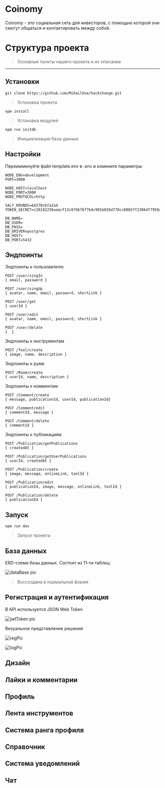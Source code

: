 # Coinomy

Coinomy - это социальная сеть для инвесторов, с помощью которой они смогут общаться и 
контактировать между собой.

# Структура проекта

> Основные пункты нашего проекта и их описание

---

## Установки

```
git clone https://github.com/MihailUse/hackchange.git
```
>Установка проекта

```
npm install
```
>Установка модулей

```
npm run initdb
```
>Инициализация базы данных

## Настройки

Переимменуйте файл template.env в .env и измените параметры
```
NODE_ENV=development
PORT=3000

NODE_HOST=localhost
NODE_PORT=3000
NODE_PROTOCOL=http

SALT_ROUNDS=64270cbfa2a4
TOKEN_SECRET=c20102256aaacf13c87db76f7b4c901b026d778cc0802ff23064f7959a603c8b

DB_NAME=
DB_USER=
DB_PASS=
DB_DRIVER=postgres
DB_HOST=
DB_PORT=5432
```

## Эндпоинты

Эндпоинты к пользователю
```
POST /user/singIn
{ email, password }

POST /user/singUp
{ avatar, name, email, password, shortLink }

POST /user/get
{ userId }

POST /user/edit
{ avatar, name, email, password, shortLink }

POST /user/delate
{  }
```

Эндпоинты к инструментам
```
POST /Tool/create
{ image, name, description }
```

Эндпоинты к руме
```
POST /Room/create
{ userId, name, description }
```

Эндпоинты к комментам
```
POST /Comment/create
{ message, publicationId, userId, publicationId}

POST /Comment/edit
{ commentId, message }

POST /Comment/delete
{ commentId }
```

Эндпоинты к публикациям
```
POST /Publication/getPublications
{ createdAt }

POST /Publication/getUserPublications
{ userId, createdAt }

POST /Publication/create
{ image, message, onlineLink, toolId }

POST /Publication/edit
{ publicationId, image, message, onlineLink, toolId }

POST /Publication/delete
{ publicationId }
```

## Запуск

```
npm run dev
```
>Запуск проекта

## База данных

ERD-схема базы данных. Состоит из 11-ти таблиц:

![dataBase pic](./API/docs/database.png)
>Воссоздана в нормальной форме

## Регистрация и аутентификация

В API используется JSON Web Token

![jwtToken pic](https://miro.medium.com/max/2000/1*u3a-5xZDeudKrFGcxHzLew.png)

Визуальное представление решения

![regPic](./API/docs/regi.png) 

![logPic](./API/docs/auth.png)

## Дизайн

## Лайки и комментарии

## Профиль

## Лента инструментов

## Система ранга профиля

## Справочник

## Система уведомлений

## Чат
